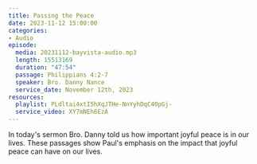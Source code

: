 ```yaml
---
title: Passing the Peace
date: 2023-11-12 15:00:00
categories:
- Audio
episode:
  media: 20231112-bayvista-audio.mp3
  length: 15513169
  duration: "47:54"
  passage: Philippians 4:2-7
  speaker: Bro. Danny Nance
  service_date: November 12th, 2023
resources:
  playlist: PLdltai4xtI5hXqJTHe-NnYyhDqC40pGj-
  service_video: XY7mNEh6EzA
---
```

In today's sermon Bro. Danny told us  how important joyful peace is in our lives. These passages show Paul's emphasis on the impact that joyful peace can have on our lives.